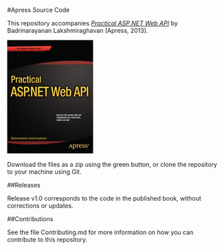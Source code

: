 #Apress Source Code

This repository accompanies [*Practical ASP.NET Web API*](http://www.apress.com/9781430261759) by Badrinarayanan Lakshmiraghavan (Apress, 2013).

![Cover image](9781430261759.jpg)

Download the files as a zip using the green button, or clone the repository to your machine using Git.

##Releases

Release v1.0 corresponds to the code in the published book, without corrections or updates.

##Contributions

See the file Contributing.md for more information on how you can contribute to this repository.
